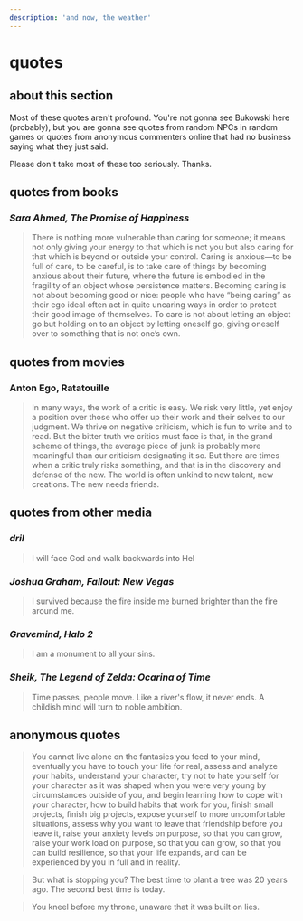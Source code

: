 ```yaml
---
description: 'and now, the weather'
---
```


# quotes

## about this section

Most of these quotes aren't profound. You're not gonna see Bukowski here \(probably\), but you are gonna see quotes from random NPCs in random games or quotes from anonymous commenters online that had no business saying what they just said.

Please don't take most of these too seriously. Thanks.

## quotes from books

### _Sara Ahmed, The Promise of Happiness_

> There is nothing more vulnerable than caring for someone; it means not only giving your energy to that which is not you but also caring for that which is beyond or outside your control. Caring is anxious—to be full of care, to be careful, is to take care of things by becoming anxious about their future, where the future is embodied in the fragility of an object whose persistence matters. Becoming caring is not about becoming good or nice: people who have “being caring” as their ego ideal often act in quite uncaring ways in order to protect their good image of themselves. To care is not about letting an object go but holding on to an object by letting oneself go, giving oneself over to something that is not one’s own.

## quotes from movies

### Anton Ego, Ratatouille

> In many ways, the work of a critic is easy. We risk very little, yet enjoy a position over those who offer up their work and their selves to our judgment. We thrive on negative criticism, which is fun to write and to read. But the bitter truth we critics must face is that, in the grand scheme of things, the average piece of junk is probably more meaningful than our criticism designating it so. But there are times when a critic truly risks something, and that is in the discovery and defense of the new. The world is often unkind to new talent, new creations. The new needs friends.

## quotes from other media

### _dril_

> I will face God and walk backwards into Hel

### _Joshua Graham, Fallout: New Vegas_

> I survived because the fire inside me burned brighter than the fire around me.

### _Gravemind, Halo 2_

> I am a monument to all your sins.

### _Sheik, The Legend of Zelda: Ocarina of Time_

> Time passes, people move. Like a river's flow, it never ends. A childish mind will turn to noble ambition.

## anonymous quotes

> You cannot live alone on the fantasies you feed to your mind, eventually you have to touch your life for real, assess and analyze your habits, understand your character, try not to hate yourself for your character as it was shaped when you were very young by circumstances outside of you, and begin learning how to cope with your character, how to build habits that work for you, finish small projects, finish big projects, expose yourself to more uncomfortable situations, assess why you want to leave that friendship before you leave it, raise your anxiety levels on purpose, so that you can grow, raise your work load on purpose, so that you can grow, so that you can build resilience, so that your life expands, and can be experienced by you in full and in reality.



> But what is stopping you? The best time to plant a tree was 20 years ago. The second best time is today.



> You kneel before my throne, unaware that it was built on lies.



